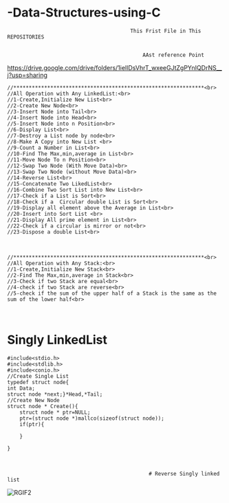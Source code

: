 # -Data-Structures-using-C

                                            This Frist File in This REPOSITORIES


                                                AAst reference Point
https://drive.google.com/drive/folders/1ieIlDsVhrT_wxeeGJtZgPYnIQDrNS__j?usp=sharing

    //**************************************************************<br>
    //All Operation with Any LinkedList:<br>
    //1-Create,Initialize New List<br>
    //2-Create New Node<br>
    //3-Insert Node into Tail<br>
    //4-Insert Node into Head<br>
    //5-Insert Node into n Position<br>
    //6-Display List<br>
    //7-Destroy a List node by node<br>
    //8-Make A Copy into New List <br>
    //9-Count a Number in List<br>
    //10-Find The Max,min,average in List<br>
    //11-Move Node To n Position<br>
    //12-Swap Two Node (With Move Data)<br>
    //13-Swap Two Node (without Move Data)<br>
    //14-Reverse List<br>
    //15-Concatenate Two LikedList<br>
    //16-Combine Two Sort List into New List<br>
    //17-Check if a List is Sort<br>
    //18-Check if a  Circular double List is Sort<br>
    //19-Display all element above the Average in List<br>
    //20-Insert into Sort List <br>
    //21-Display All prime element in List<br>
    //22-Check if a circular is mirror or not<br>
    //23-Dispose a double List<br>

<br>


    //**************************************************************<br>
    //All Operation with Any Stack:<br>
    //1-Create,Initialize New Stack<br>
    //2-Find The Max,min,average in Stack<br>
    //3-Check if two Stack are equal<br>
    //4-check if two Stack are reverse<br>
    //5-check if the sum of the upper half of a Stack is the same as the sum of the lower half<br>

<br>









# Singly LinkedList
    #include<stdio.h>
    #include<stdlib.h>
    #include<conio.h>
    //Create Single List
    typedef struct node{
    int Data;
    struct node *next;}*Head,*Tail;
    //Create New Node
    struct node * Create(){
        struct node * ptr=NULL;
        ptr=(struct node *)mallco(sizeof(struct node));
        if(ptr){
            
        }

    }







<Br>


                                                  # Reverse Singly linked list
                                                  
![RGIF2](https://user-images.githubusercontent.com/39864308/73269719-04617200-41e6-11ea-8cfc-00130779ddac.gif)

